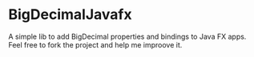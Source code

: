 # BigDecimalJavafx

A simple lib to add BigDecimal properties and bindings to Java FX apps. 
Feel free to fork the project and help me improove it. 
